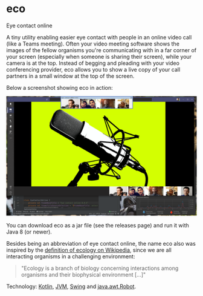 # eco
Eye contact online

A tiny utility enabling easier eye contact with people in an online video call (like a Teams meeting). Often your video meeting software shows the images of the fellow organisms you're communicating with in a far corner of your screen (especially when someone is sharing their screen), while your camera is at the top. Instead of begging and pleading with your video conferencing provider, eco allows you to show a live copy of your call partners in a small window at the top of the screen.

Below a screenshot showing eco in action:

![Screenshot showing eco in action](/documentation/screenshot-eco-in-action.png?raw=true "Screenshot showing eco in action")

You can download eco as a jar file (see the releases page) and run it with Java 8 (or newer).

Besides being an abbreviation of eye contact online, the name eco also was inspired by the [definition of ecology on Wikipedia](https://en.wikipedia.org/wiki/Ecology), since we are all interacting organisms in a challenging environment:
> "Ecology is a branch of biology concerning interactions among organisms and their biophysical environment [...]"

Technology: [Kotlin](https://kotlinlang.org/), [JVM](https://en.wikipedia.org/wiki/Java_virtual_machine), [Swing](https://en.wikipedia.org/wiki/Swing_(Java)) and [java.awt.Robot](https://docs.oracle.com/javase/8/docs/api/java/awt/Robot.html).

